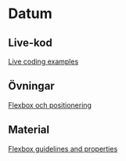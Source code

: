 # Datum

## Live-kod
[Live coding examples](live-coding/)

## Övningar
[Flexbox och positionering](exercises/)


## Material
[Flexbox guidelines and properties](https://css-tricks.com/snippets/css/a-guide-to-flexbox/)
